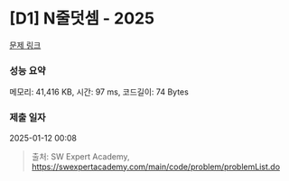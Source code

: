 # [D1] N줄덧셈 - 2025 

[문제 링크](https://swexpertacademy.com/main/code/problem/problemDetail.do?contestProbId=AV5QFZtaAscDFAUq) 

### 성능 요약

메모리: 41,416 KB, 시간: 97 ms, 코드길이: 74 Bytes

### 제출 일자

2025-01-12 00:08



> 출처: SW Expert Academy, https://swexpertacademy.com/main/code/problem/problemList.do